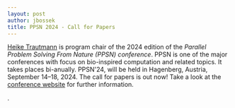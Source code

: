 ```yaml
---
layout: post
author: jbossek
title: PPSN 2024 - Call for Papers
---
```


<p><a href='{{ "/staff.html" | absolute_url }}#staff_member_htrautmann'>Heike Trautmann</a> is program chair of the 2024 edition of the <i>Parallel Problem Solving From Nature (PPSN) conference</i>. PPSN is one of the major conferences with focus on bio-inspired computation and related topics. It takes places bi-anually. PPSN'24, will be held in Hagenberg, Austria, September 14–18, 2024. The call for papers is out now! Take a look at the <a href="https://ppsn2024.fh-ooe.at/" class="external" title="External link - website of the PPSN'24 conference">conference website</a> for further information.</p>.
